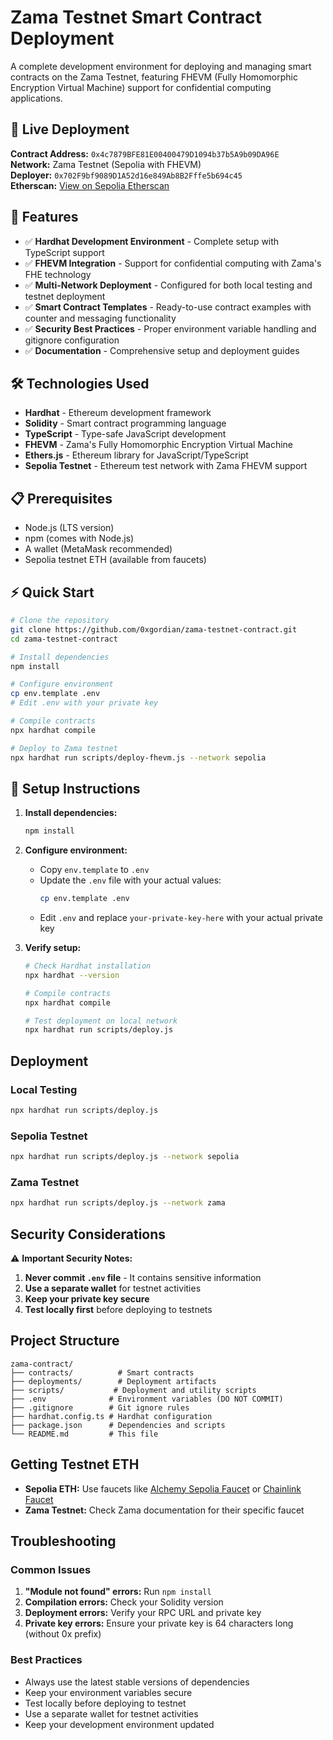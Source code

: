 # Zama Testnet Smart Contract Deployment

A complete development environment for deploying and managing smart contracts on the Zama Testnet, featuring FHEVM (Fully Homomorphic Encryption Virtual Machine) support for confidential computing applications.

## 🚀 Live Deployment

**Contract Address:** `0x4c7879BFE81E00400479D1094b37b5A9b09DA96E`  
**Network:** Zama Testnet (Sepolia with FHEVM)  
**Deployer:** `0x702F9bf9089D1A52d16e849Ab8B2Fffe5b694c45`  
**Etherscan:** [View on Sepolia Etherscan](https://sepolia.etherscan.io/address/0x4c7879BFE81E00400479D1094b37b5A9b09DA96E)

## 🔧 Features

- ✅ **Hardhat Development Environment** - Complete setup with TypeScript support
- ✅ **FHEVM Integration** - Support for confidential computing with Zama's FHE technology
- ✅ **Multi-Network Deployment** - Configured for both local testing and testnet deployment
- ✅ **Smart Contract Templates** - Ready-to-use contract examples with counter and messaging functionality
- ✅ **Security Best Practices** - Proper environment variable handling and gitignore configuration
- ✅ **Documentation** - Comprehensive setup and deployment guides

## 🛠️ Technologies Used

- **Hardhat** - Ethereum development framework
- **Solidity** - Smart contract programming language
- **TypeScript** - Type-safe JavaScript development
- **FHEVM** - Zama's Fully Homomorphic Encryption Virtual Machine
- **Ethers.js** - Ethereum library for JavaScript/TypeScript
- **Sepolia Testnet** - Ethereum test network with Zama FHEVM support

## 📋 Prerequisites

- Node.js (LTS version)
- npm (comes with Node.js)
- A wallet (MetaMask recommended)
- Sepolia testnet ETH (available from faucets)

## ⚡ Quick Start

```bash
# Clone the repository
git clone https://github.com/0xgordian/zama-testnet-contract.git
cd zama-testnet-contract

# Install dependencies
npm install

# Configure environment
cp env.template .env
# Edit .env with your private key

# Compile contracts
npx hardhat compile

# Deploy to Zama testnet
npx hardhat run scripts/deploy-fhevm.js --network sepolia
```

## 📖 Setup Instructions

1. **Install dependencies:**
   ```bash
   npm install
   ```

2. **Configure environment:**
   - Copy `env.template` to `.env`
   - Update the `.env` file with your actual values:
     ```bash
     cp env.template .env
     ```
   - Edit `.env` and replace `your-private-key-here` with your actual private key

3. **Verify setup:**
   ```bash
   # Check Hardhat installation
   npx hardhat --version
   
   # Compile contracts
   npx hardhat compile
   
   # Test deployment on local network
   npx hardhat run scripts/deploy.js
   ```

## Deployment

### Local Testing
```bash
npx hardhat run scripts/deploy.js
```

### Sepolia Testnet
```bash
npx hardhat run scripts/deploy.js --network sepolia
```

### Zama Testnet
```bash
npx hardhat run scripts/deploy.js --network zama
```

## Security Considerations

⚠️ **Important Security Notes:**

1. **Never commit `.env` file** - It contains sensitive information
2. **Use a separate wallet** for testnet activities
3. **Keep your private key secure**
4. **Test locally first** before deploying to testnets

## Project Structure

```
zama-contract/
├── contracts/          # Smart contracts
├── deployments/        # Deployment artifacts
├── scripts/           # Deployment and utility scripts
├── .env              # Environment variables (DO NOT COMMIT)
├── .gitignore        # Git ignore rules
├── hardhat.config.ts # Hardhat configuration
├── package.json      # Dependencies and scripts
└── README.md         # This file
```

## Getting Testnet ETH

- **Sepolia ETH:** Use faucets like [Alchemy Sepolia Faucet](https://sepoliafaucet.com/) or [Chainlink Faucet](https://faucets.chain.link/sepolia)
- **Zama Testnet:** Check Zama documentation for their specific faucet

## Troubleshooting

### Common Issues

1. **"Module not found" errors:** Run `npm install`
2. **Compilation errors:** Check your Solidity version
3. **Deployment errors:** Verify your RPC URL and private key
4. **Private key errors:** Ensure your private key is 64 characters long (without 0x prefix)

### Best Practices

- Always use the latest stable versions of dependencies
- Keep your environment variables secure
- Test locally before deploying to testnet
- Use a separate wallet for testnet activities
- Keep your development environment updated
